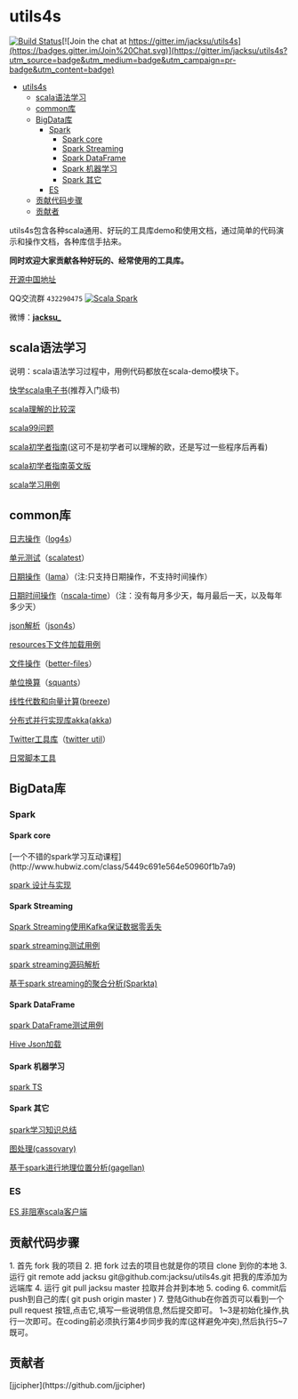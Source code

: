 <h1 id="id1">utils4s</h1>

[![Build Status](https://travis-ci.org/jacksu/utils4s.svg?branch=master)](https://travis-ci.org/jacksu/utils4s)[![Join the chat at https://gitter.im/jacksu/utils4s](https://badges.gitter.im/Join%20Chat.svg)](https://gitter.im/jacksu/utils4s?utm_source=badge&utm_medium=badge&utm_campaign=pr-badge&utm_content=badge)

*   [utils4s](#id1)
    *   [scala语法学习](#id2)
    *   [common库](#id21)
    *   [BigData库](#id22)
        *   [Spark](#id221)
            *   [Spark core](#id2211)
            *   [Spark Streaming](#id2212)
            *   [Spark DataFrame](#id2213)
            *   [Spark 机器学习](#id2213)
            *   [Spark 其它](#id2214)
        *   [ES](#id222)
    *   [贡献代码步骤](#id23)
    *   [贡献者](#id24)

utils4s包含各种scala通用、好玩的工具库demo和使用文档，通过简单的代码演示和操作文档，各种库信手拈来。

**同时欢迎大家贡献各种好玩的、经常使用的工具库。**

[开源中国地址](http://git.oschina.net/jack.su/utils4s)

QQ交流群 `432290475` <a target="_blank" href="http://shang.qq.com/wpa/qunwpa?idkey=cea04391fbc7ae1c55b78476174b518a0ba3fdc040cd6abeadd1e85826c51f3b"><img border="0" src="http://pub.idqqimg.com/wpa/images/group.png" alt="Scala Spark" title="Scala Spark"></a>

微博：[**jacksu_**](http://weibo.com/jack4s)

<h2 id="id2">scala语法学习</h2>

说明：scala语法学习过程中，用例代码都放在scala-demo模块下。

[快学scala电子书](http://vdisk.weibo.com/s/BP8uNBebkvpOe)(推荐入门级书)

[scala理解的比较深](http://hongjiang.info/scala/)

[scala99问题](http://aperiodic.net/phil/scala/s-99/)

[scala初学者指南](https://windor.gitbooks.io/beginners-guide-to-scala/content/introduction.html)(这可不是初学者可以理解的欧，还是写过一些程序后再看)

[scala初学者指南英文版](http://danielwestheide.com/scala/neophytes.html)

[scala学习用例](scala-demo)

<h2 id="id21">common库</h2>

[日志操作](log-demo)（[log4s](https://github.com/Log4s/log4s)）

[单元测试](unittest-demo)（[scalatest](http://www.scalatest.org)）

[日期操作](lamma-demo)（[lama](http://www.lamma.io/doc/quick_start)）（注:只支持日期操作，不支持时间操作）

[日期时间操作](nscala-time-demo)（[nscala-time](https://github.com/nscala-time/nscala-time)）（注：没有每月多少天，每月最后一天，以及每年多少天）

[json解析](json4s-demo)（[json4s](https://github.com/json4s/json4s)）

[resources下文件加载用例](resources-demo)

[文件操作](file-demo)（[better-files](https://github.com/pathikrit/better-files)）

[单位换算](analysis-demo)（[squants](https://github.com/garyKeorkunian/squants)）

[线性代数和向量计算](breeze-demo)([breeze](https://github.com/scalanlp/breeze))

[分布式并行实现库akka](akka-demo)([akka](http://akka.io))

[Twitter工具库](twitter-util-demo)（[twitter util](https://github.com/twitter/util)）

[日常脚本工具](manger-tools)

<h2 id="id22">BigData库</h2>

<h3 id="id221">Spark</h3>

<h4 id="id2211">Spark core</h4>
[一个不错的spark学习互动课程](http://www.hubwiz.com/class/5449c691e564e50960f1b7a9)

[spark 设计与实现](http://spark-internals.books.yourtion.com/index.html)

<h4 id="id2212">Spark Streaming</h4>

[Spark Streaming使用Kafka保证数据零丢失](spark-knowledge/md/spark_streaming使用Kafka保证数据零丢失.md)

[spark streaming测试用例](sparkstreaming-demo)

[spark streaming源码解析](https://github.com/proflin/CoolplaySpark)

[基于spark streaming的聚合分析(Sparkta)](https://github.com/Stratio/Sparkta)

<h4 id="id2213">Spark DataFrame</h4>

[spark DataFrame测试用例](spark-dataframe-demo)

[Hive Json加载](hive-json-demo)

<h4 id="id2213">Spark 机器学习</h4>

[spark TS](spark-timeseries-demo)

<h4 id="id2214">Spark 其它</h4>

[spark学习知识总结](spark-knowledge)

[图处理(cassovary)](https://github.com/twitter/cassovary)

[基于spark进行地理位置分析(gagellan)](https://github.com/harsha2010/magellan)

<h3 id="id222">ES</h3>

[ES 非阻塞scala客户端](https://github.com/sksamuel/elastic4s)
<h2 id="id23">贡献代码步骤</h2>
1. 首先 fork 我的项目
2. 把 fork 过去的项目也就是你的项目 clone 到你的本地
3. 运行 git remote add jacksu git@github.com:jacksu/utils4s.git 把我的库添加为远端库
4. 运行 git pull jacksu master 拉取并合并到本地
5. coding
6. commit后push到自己的库( git push origin master )
7. 登陆Github在你首页可以看到一个 pull request 按钮,点击它,填写一些说明信息,然后提交即可。
1~3是初始化操作,执行一次即可。在coding前必须执行第4步同步我的库(这样避免冲突),然后执行5~7既可。

<h2 id="id24">贡献者</h2>
[jjcipher](https://github.com/jjcipher)
